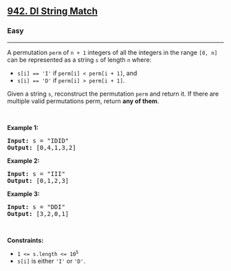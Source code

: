<h2><a href="https://leetcode.com/problems/di-string-match/">942. DI String Match</a></h2><h3>Easy</h3><hr><div><p>A permutation <code>perm</code> of <code>n + 1</code> integers of all the integers in the range <code>[0, n]</code> can be represented as a string <code>s</code> of length <code>n</code> where:</p>

<ul>
	<li><code>s[i] == 'I'</code> if <code>perm[i] &lt; perm[i + 1]</code>, and</li>
	<li><code>s[i] == 'D'</code> if <code>perm[i] &gt; perm[i + 1]</code>.</li>
</ul>

<p>Given a string <code>s</code>, reconstruct the permutation <code>perm</code> and return it. If there are multiple valid permutations perm, return <strong>any of them</strong>.</p>

<p>&nbsp;</p>
<p><strong class="example">Example 1:</strong></p>
<pre style="position: relative;"><strong>Input:</strong> s = "IDID"
<strong>Output:</strong> [0,4,1,3,2]
<div class="open_grepper_editor" title="Edit &amp; Save To Grepper"></div></pre><p><strong class="example">Example 2:</strong></p>
<pre style="position: relative;"><strong>Input:</strong> s = "III"
<strong>Output:</strong> [0,1,2,3]
<div class="open_grepper_editor" title="Edit &amp; Save To Grepper"></div></pre><p><strong class="example">Example 3:</strong></p>
<pre style="position: relative;"><strong>Input:</strong> s = "DDI"
<strong>Output:</strong> [3,2,0,1]
<div class="open_grepper_editor" title="Edit &amp; Save To Grepper"></div></pre>
<p>&nbsp;</p>
<p><strong>Constraints:</strong></p>

<ul>
	<li><code>1 &lt;= s.length &lt;= 10<sup>5</sup></code></li>
	<li><code>s[i]</code> is either <code>'I'</code> or <code>'D'</code>.</li>
</ul>
</div>